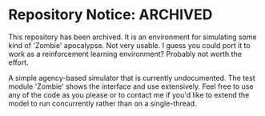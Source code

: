# Repository Notice: ARCHIVED

This repository has been archived. It is an environment for simulating some kind of 'Zombie' apocalypse. Not very usable. I guess you could port it to work as a reinforcement learning environment? Probably not worth the effort.

A simple agency-based simulator that is currently undocumented. The test module 'Zombie' shows the interface and use extensively. Feel free to use any of the code as you please or to contact me if you'd like to extend the model to run concurrently rather than on a single-thread.
